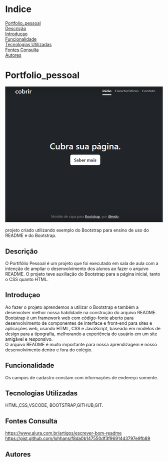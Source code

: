 # Indice

[Portfolio_pessoal](#portfolio_pessoal)  
[Descrição](#descri%C3%A7%C3%A3o)  
[Introduçao](#introdu%C3%A7ao)  
[Funcionalidade](#funcionalidade)  
[Tecnologias Utilizadas](#tecnologias-utilizadas)  
[Fontes Consulta](#fontes-consulta)  
[Autores](#autores)  

 # Portfolio_pessoal
 
![Capa do projeto](img/capa.png)

projeto criado utilizando exemplo do Bootstrap para ensino de uso do README e do Bootstrap.

## Descrição
O Portifólio Pessoal é um projeto que foi executado em sala de aula com a intenção de ampliar o desenvolvimento dos alunos ao fazer o arquivo README. O projeto teve auxiliação do Bootstrap para a página inicial, tanto o CSS quanto HTML.
## Introduçao
Ao fazer o projeto aprendemos a utilizar o Bootstrap e também a desenvolver melhor nossa habilidade na construção do arquivo README.
 Bootstrap é um framework web com código-fonte aberto para desenvolvimento de componentes de interface e front-end para sites e aplicações web, usando HTML, CSS e JavaScript, baseado em modelos de design para a tipografia, melhorando a experiência do usuário em um site amigável e responsivo.  
  O arquivo README é muito importante para nossa aprendizagem e nosso desenvolvimento dentro e fora do colégio.
## Funcionalidade
Os campos de cadastro constam com informações de endereço somente.
## Tecnologias Utilizadas
HTML,CSS,VSCODE, BOOTSTRAP,GITHUB,GIT.
## Fontes Consulta
https://www.alura.com.br/artigos/escrever-bom-readme
https://gist.github.com/lohhans/f8da0b147550df3f96914d3797e9fb89
## Autores